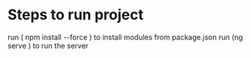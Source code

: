 
# Steps to run project

run ( npm install --force ) to install modules from package.json
run  (ng serve ) to run the server
